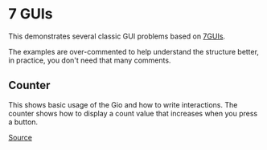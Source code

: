 # 7 GUIs

This demonstrates several classic GUI problems based on [7GUIs](https://eugenkiss.github.io/7guis/).

The examples are over-commented to help understand the structure better, in practice, you don't need that many comments.

## Counter

This shows basic usage of the Gio and how to write interactions.
The counter shows how to display a count value that increases when you press a button.

[Source](./counter)